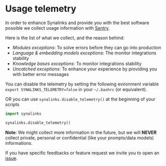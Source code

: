 # Usage telemetry

In order to enhance Synalinks and provide you with the best software possible we collect usage information with [Sentry](https://sentry.io/welcome/).

Here is the list of what we collect, and the reason behind:

- *Modules exceptions*: To solve errors before they can go into production
- *Language & embedding models exceptions*: The monitor integrations stability
- *Knowledge bases exceptions*: To monitor integrations stability
- *Uncatched exceptions*: To enhance your experience by providing you with better error messages

You can disable the telemetry by setting the following evironment variable `export SYNALINKS_TELEMETRY=false` in your `~/.bashrc` (or equivalent).

OR you can use `synalinks.disable_telemetry()` at the beginning of your scripts

```python
import synalinks

synalinks.disable_telemetry()
```

**Note**: We might collect more information in the future, but we will **NEVER** collect private, personal or confidential (like your prompts/data models) informations.

If you have specific feedbacks or feature request we invite you to open an [issue](https://github.com/SynaLinks/synalinks/issues).